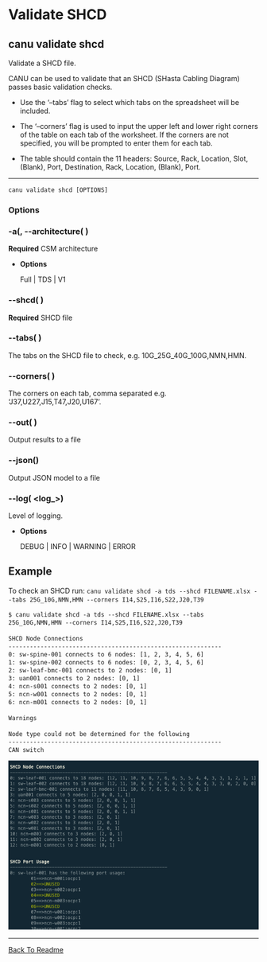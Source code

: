 # Validate SHCD

## canu validate shcd

Validate a SHCD file.

CANU can be used to validate that an SHCD (SHasta Cabling Diagram) passes basic validation checks.


* Use the ‘–tabs’ flag to select which tabs on the spreadsheet will be included.


* The ‘–corners’ flag is used to input the upper left and lower right corners of the table on each tab of the worksheet. If the corners are not specified, you will be prompted to enter them for each tab.


* The table should contain the 11 headers: Source, Rack, Location, Slot, (Blank), Port, Destination, Rack, Location, (Blank), Port.


---

```
canu validate shcd [OPTIONS]
```

### Options


### -a(, --architecture( <architecture>)
**Required** CSM architecture


* **Options**

    Full | TDS | V1



### --shcd( <shcd>)
**Required** SHCD file


### --tabs( <tabs>)
The tabs on the SHCD file to check, e.g. 10G_25G_40G_100G,NMN,HMN.


### --corners( <corners>)
The corners on each tab, comma separated e.g. ‘J37,U227,J15,T47,J20,U167’.


### --out( <out>)
Output results to a file


### --json()
Output JSON model to a file


### --log( <log_>)
Level of logging.


* **Options**

    DEBUG | INFO | WARNING | ERROR


## Example

To check an SHCD run: `canu validate shcd -a tds --shcd FILENAME.xlsx --tabs 25G_10G,NMN,HMN --corners I14,S25,I16,S22,J20,T39`

```
$ canu validate shcd -a tds --shcd FILENAME.xlsx --tabs 25G_10G,NMN,HMN --corners I14,S25,I16,S22,J20,T39

SHCD Node Connections
------------------------------------------------------------
0: sw-spine-001 connects to 6 nodes: [1, 2, 3, 4, 5, 6]
1: sw-spine-002 connects to 6 nodes: [0, 2, 3, 4, 5, 6]
2: sw-leaf-bmc-001 connects to 2 nodes: [0, 1]
3: uan001 connects to 2 nodes: [0, 1]
4: ncn-s001 connects to 2 nodes: [0, 1]
5: ncn-w001 connects to 2 nodes: [0, 1]
6: ncn-m001 connects to 2 nodes: [0, 1]

Warnings

Node type could not be determined for the following
------------------------------------------------------------
CAN switch
```



![image](docs/images/canu_validate_shcd.png)



---

<a href="/readme.md">Back To Readme</a><br>
